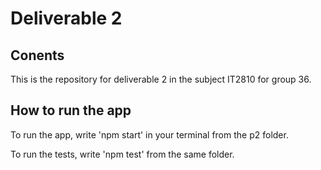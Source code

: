 # Deliverable 2 

## Conents
This is the repository for deliverable 2 in the subject IT2810 for group 36. 

## How to run the app
To run the app, write 
'npm start' in your terminal from the p2 folder.

To run the tests, write 'npm test' from the same folder. 
